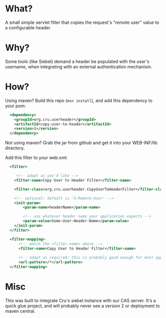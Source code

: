 # What?

A small simple servlet filter that copies the request's "remote user" value to a configurable header.

# Why?

Some tools (like Siebel) demand a header be populated with the user's username,
when integrating with an external authentication mechanism.

# How?

Using maven?
Build this repo (`mvn install`), and add this dependency to your pom:

```xml
  <dependency>
    <groupId>org.cru.userheader</groupId>
    <artifactId>copy-user-to-header</artifactId>
    <version>1</version>
  </dependency>
```

Not using maven?
Grab the jar from github and get it into your WEB-INF/lib directory.

Add this filter to your web.xml:
```xml
  <filter>

     <!-- adapt as you'd like -->
    <filter-name>Copy User to Header Filter</filter-name>

    <filter-class>org.cru.userheader.CopyUserToHeaderFilter</filter-class>

    <!-- optional; default is 'X-Remote-User' -->
    <init-param>
        <param-name>headerName</param-name>

        <!-- use whatever header name your application expects -->
        <param-value>Some-User-Header-Name</param-value>
    </init-param>
  </filter>

  <filter-mapping>
      <!-- match the <filter-name> above -->
      <filter-name>Copy User to Header Filter</filter-name>
      
      <!-- adapt as required; this is probably good enough for most applications -->
      <url-pattern>/*</url-pattern>
  </filter-mapping>
```


# Misc

This was built to integrate Cru's siebel instance with our CAS server.
It's a quick glue project, and will probably never see a version 2 or deployment to maven central.
